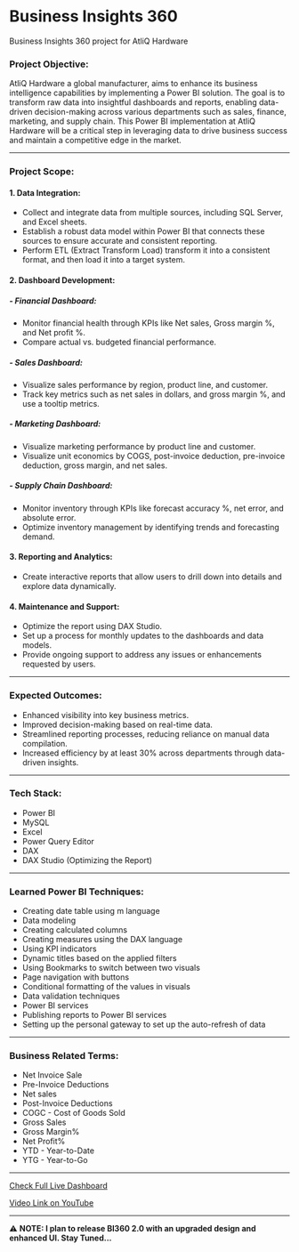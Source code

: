 # Business Insights 360
Business Insights 360 project for AtliQ Hardware

### Project Objective:
AtliQ Hardware a global manufacturer, aims to enhance its business intelligence capabilities by implementing a Power BI solution. The goal is to transform raw data into insightful dashboards and reports, enabling data-driven decision-making across various departments such as sales, finance, marketing, and supply chain. This Power BI implementation at AtliQ Hardware will be a critical step in leveraging data to drive business success and maintain a competitive edge in the market.
___
### Project Scope:
#### 1.	Data Integration:
-	Collect and integrate data from multiple sources, including SQL Server, and Excel sheets.
-	Establish a robust data model within Power BI that connects these sources to ensure accurate and consistent reporting.
-	Perform ETL (Extract Transform Load) transform it into a consistent format, and then load it into a target system.

#### 2.	Dashboard Development:
##### -	Financial Dashboard:
  -	Monitor financial health through KPIs like Net sales, Gross margin %, and Net profit %.
  -	Compare actual vs. budgeted financial performance.
##### -	Sales Dashboard:
  -	Visualize sales performance by region, product line, and customer.
  -	Track key metrics such as net sales in dollars, and gross margin %, and use a tooltip metrics.
##### -	Marketing Dashboard:
  - Visualize marketing performance by product line and customer.
  - Visualize unit economics by COGS, post-invoice deduction, pre-invoice deduction, gross margin, and net sales.
##### -	Supply Chain Dashboard:
  -	Monitor inventory through KPIs like forecast accuracy %, net error, and absolute error.
  -	Optimize inventory management by identifying trends and forecasting demand.

#### 3.	Reporting and Analytics:
-	Create interactive reports that allow users to drill down into details and explore data dynamically.

#### 4.	Maintenance and Support:
-	Optimize the report using DAX Studio.
-	Set up a process for monthly updates to the dashboards and data models.
-	Provide ongoing support to address any issues or enhancements requested by users.
___
### Expected Outcomes:
-	Enhanced visibility into key business metrics.
-	Improved decision-making based on real-time data.
-	Streamlined reporting processes, reducing reliance on manual data compilation.
-	Increased efficiency by at least 30% across departments through data-driven insights.
___
### Tech Stack:
-	Power BI
-	MySQL
-	Excel
-	Power Query Editor
-	DAX
-	DAX Studio (Optimizing the Report)
___
### Learned Power BI Techniques:
-	Creating date table using m language
-	Data modeling
-	Creating calculated columns
-	Creating measures using the DAX language
-	Using KPI indicators
-	Dynamic titles based on the applied filters
-	Using Bookmarks to switch between two visuals
-	Page navigation with buttons
-	Conditional formatting of the values in visuals
-	Data validation techniques
-	Power BI services
-	Publishing reports to Power BI services
-	Setting up the personal gateway to set up the auto-refresh of data
___
### Business Related Terms:
-	Net Invoice Sale
-	Pre-Invoice Deductions
-	Net sales
-	Post-Invoice Deductions
-	COGC - Cost of Goods Sold
-	Gross Sales
-	Gross Margin%
-	Net Profit%
-	YTD - Year-to-Date
-	YTG - Year-to-Go
___
[Check Full Live Dashboard](https://project.novypro.com/p74feZ)

[Video Link on YouTube](https://youtu.be/mXHh4hk0Nt8)
___

⚠ **NOTE: I plan to release BI360 2.0 with an upgraded design and enhanced UI. Stay Tuned...**

